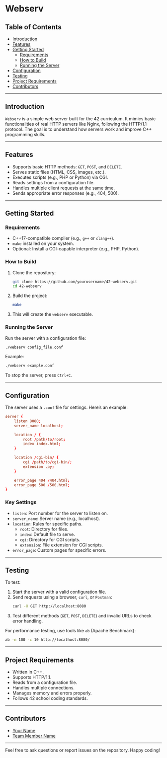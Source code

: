 # Webserv

## Table of Contents
- [Introduction](#introduction)
- [Features](#features)
- [Getting Started](#getting-started)
  - [Requirements](#requirements)
  - [How to Build](#how-to-build)
  - [Running the Server](#running-the-server)
- [Configuration](#configuration)
- [Testing](#testing)
- [Project Requirements](#project-requirements)
- [Contributors](#contributors)

---

## Introduction
`Webserv` is a simple web server built for the 42 curriculum. It mimics basic functionalities of real HTTP servers like Nginx, following the HTTP/1.1 protocol. The goal is to understand how servers work and improve C++ programming skills.

---

## Features
- Supports basic HTTP methods: `GET`, `POST`, and `DELETE`.
- Serves static files (HTML, CSS, images, etc.).
- Executes scripts (e.g., PHP or Python) via CGI.
- Reads settings from a configuration file.
- Handles multiple client requests at the same time.
- Sends appropriate error responses (e.g., 404, 500).

---

## Getting Started

### Requirements
- C++17-compatible compiler (e.g., `g++` or `clang++`).
- `make` installed on your system.
- Optional: Install a CGI-capable interpreter (e.g., PHP, Python).

### How to Build
1. Clone the repository:
   ```bash
   git clone https://github.com/yourusername/42-webserv.git
   cd 42-webserv
   ```
2. Build the project:
   ```bash
   make
   ```
3. This will create the `webserv` executable.

### Running the Server
Run the server with a configuration file:
```bash
./webserv config_file.conf
```

Example:
```bash
./webserv example.conf
```

To stop the server, press `Ctrl+C`.

---

## Configuration
The server uses a `.conf` file for settings. Here’s an example:

```conf
server {
    listen 8080;
    server_name localhost;

    location / {
        root /path/to/root;
        index index.html;
    }

    location /cgi-bin/ {
        cgi /path/to/cgi-bin/;
        extension .py;
    }

    error_page 404 /404.html;
    error_page 500 /500.html;
}
```

### Key Settings
- `listen`: Port number for the server to listen on.
- `server_name`: Server name (e.g., localhost).
- `location`: Rules for specific paths.
  - `root`: Directory for files.
  - `index`: Default file to serve.
  - `cgi`: Directory for CGI scripts.
  - `extension`: File extension for CGI scripts.
- `error_page`: Custom pages for specific errors.

---

## Testing
To test:
1. Start the server with a valid configuration file.
2. Send requests using a browser, `curl`, or `Postman`:
   ```bash
   curl -X GET http://localhost:8080
   ```
3. Test different methods (`GET`, `POST`, `DELETE`) and invalid URLs to check error handling.

For performance testing, use tools like `ab` (Apache Benchmark):
```bash
ab -n 100 -c 10 http://localhost:8080/
```

---

## Project Requirements
- Written in C++.
- Supports HTTP/1.1.
- Reads from a configuration file.
- Handles multiple connections.
- Manages memory and errors properly.
- Follows 42 school coding standards.

---

## Contributors
- [Your Name](https://github.com/yourusername)
- [Team Member Name](https://github.com/teamusername)

---

Feel free to ask questions or report issues on the repository. Happy coding!

